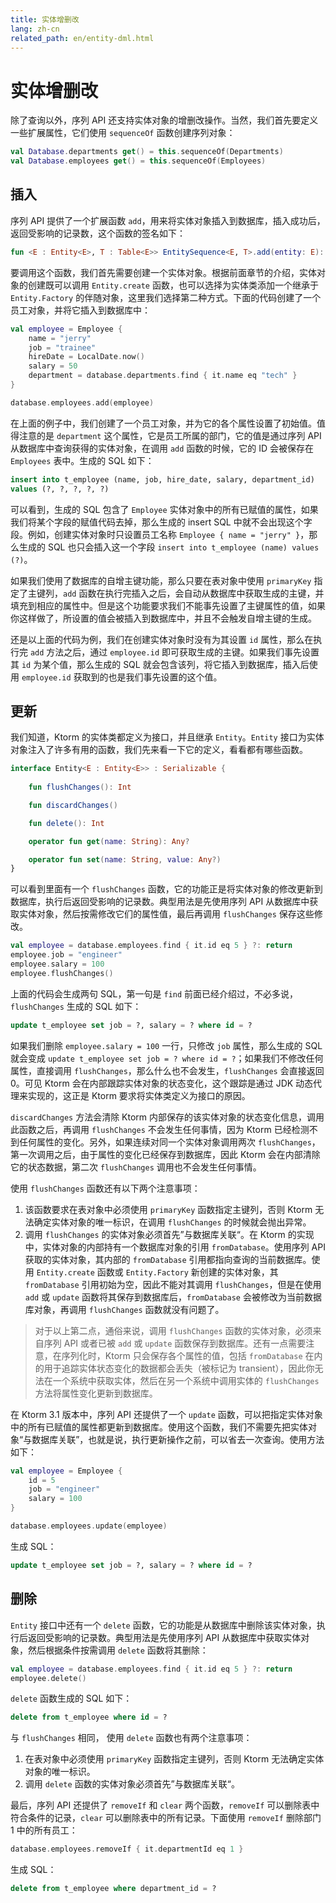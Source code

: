 ```yaml
---
title: 实体增删改
lang: zh-cn
related_path: en/entity-dml.html
---
```


# 实体增删改

除了查询以外，序列 API 还支持实体对象的增删改操作。当然，我们首先要定义一些扩展属性，它们使用 `sequenceOf` 函数创建序列对象：

```kotlin
val Database.departments get() = this.sequenceOf(Departments)
val Database.employees get() = this.sequenceOf(Employees)
```

## 插入

序列 API 提供了一个扩展函数 `add`，用来将实体对象插入到数据库，插入成功后，返回受影响的记录数，这个函数的签名如下：

```kotlin
fun <E : Entity<E>, T : Table<E>> EntitySequence<E, T>.add(entity: E): Int
```

要调用这个函数，我们首先需要创建一个实体对象。根据前面章节的介绍，实体对象的创建既可以调用 `Entity.create` 函数，也可以选择为实体类添加一个继承于 `Entity.Factory` 的伴随对象，这里我们选择第二种方式。下面的代码创建了一个员工对象，并将它插入到数据库中：

```kotlin
val employee = Employee {
    name = "jerry"
    job = "trainee"
    hireDate = LocalDate.now()
    salary = 50
    department = database.departments.find { it.name eq "tech" }
}

database.employees.add(employee)
```

在上面的例子中，我们创建了一个员工对象，并为它的各个属性设置了初始值。值得注意的是 `department` 这个属性，它是员工所属的部门，它的值是通过序列 API 从数据库中查询获得的实体对象，在调用 `add` 函数的时候，它的 ID 会被保存在 `Employees` 表中。生成的 SQL 如下：

````sql
insert into t_employee (name, job, hire_date, salary, department_id) 
values (?, ?, ?, ?, ?) 
````

可以看到，生成的 SQL 包含了 `Employee` 实体对象中的所有已赋值的属性，如果我们将某个字段的赋值代码去掉，那么生成的 insert SQL 中就不会出现这个字段。例如，创建实体对象时只设置员工名称 `Employee { name = "jerry" }`，那么生成的 SQL 也只会插入这一个字段 `insert into t_employee (name) values (?)`。

如果我们使用了数据库的自增主键功能，那么只要在表对象中使用 `primaryKey` 指定了主键列，`add` 函数在执行完插入之后，会自动从数据库中获取生成的主键，并填充到相应的属性中。但是这个功能要求我们不能事先设置了主键属性的值，如果你这样做了，所设置的值会被插入到数据库中，并且不会触发自增主键的生成。

还是以上面的代码为例，我们在创建实体对象时没有为其设置 `id` 属性，那么在执行完 `add` 方法之后，通过 `employee.id` 即可获取生成的主键。如果我们事先设置其 `id` 为某个值，那么生成的 SQL 就会包含该列，将它插入到数据库，插入后使用 `employee.id` 获取到的也是我们事先设置的这个值。

## 更新

我们知道，Ktorm 的实体类都定义为接口，并且继承 `Entity`。`Entity` 接口为实体对象注入了许多有用的函数，我们先来看一下它的定义，看看都有哪些函数。

```kotlin
interface Entity<E : Entity<E>> : Serializable {
    
    fun flushChanges(): Int

    fun discardChanges()

    fun delete(): Int

    operator fun get(name: String): Any?

    operator fun set(name: String, value: Any?)
}
```

可以看到里面有一个 `flushChanges` 函数，它的功能正是将实体对象的修改更新到数据库，执行后返回受影响的记录数。典型用法是先使用序列 API 从数据库中获取实体对象，然后按需修改它们的属性值，最后再调用 `flushChanges` 保存这些修改。

```kotlin
val employee = database.employees.find { it.id eq 5 } ?: return
employee.job = "engineer"
employee.salary = 100
employee.flushChanges()
```

上面的代码会生成两句 SQL，第一句是 `find` 前面已经介绍过，不必多说，`flushChanges` 生成的 SQL 如下：

````sql
update t_employee set job = ?, salary = ? where id = ? 
````

如果我们删除 `employee.salary = 100` 一行，只修改 `job` 属性，那么生成的 SQL 就会变成 `update t_employee set job = ? where id = ?`；如果我们不修改任何属性，直接调用 `flushChanges`，那么什么也不会发生，`flushChanges` 会直接返回 0。可见 Ktorm 会在内部跟踪实体对象的状态变化，这个跟踪是通过 JDK 动态代理来实现的，这正是 Ktorm 要求将实体类定义为接口的原因。

`discardChanges` 方法会清除 Ktorm 内部保存的该实体对象的状态变化信息，调用此函数之后，再调用 `flushChanges` 不会发生任何事情，因为 Ktorm 已经检测不到任何属性的变化。另外，如果连续对同一个实体对象调用两次 `flushChanges`，第一次调用之后，由于属性的变化已经保存到数据库，因此 Ktorm 会在内部清除它的状态数据，第二次 `flushChanges` 调用也不会发生任何事情。

使用 `flushChanges` 函数还有以下两个注意事项：

1. 该函数要求在表对象中必须使用 `primaryKey` 函数指定主键列，否则 Ktorm 无法确定实体对象的唯一标识，在调用 `flushChanges` 的时候就会抛出异常。
2. 调用 `flushChanges` 的实体对象必须首先”与数据库关联“。在 Ktorm 的实现中，实体对象的内部持有一个数据库对象的引用 `fromDatabase`。使用序列 API 获取的实体对象，其内部的 `fromDatabase` 引用都指向查询的当前数据库。使用 `Entity.create` 函数或 `Entity.Factory` 新创建的实体对象，其 `fromDatabase` 引用初始为空，因此不能对其调用 `flushChanges`，但是在使用 `add` 或 `update` 函数将其保存到数据库后，`fromDatabase` 会被修改为当前数据库对象，再调用 `flushChanges` 函数就没有问题了。

> 对于以上第二点，通俗来说，调用 `flushChanges` 函数的实体对象，必须来自序列 API 或者已被 `add` 或 `update` 函数保存到数据库。还有一点需要注意，在序列化时，Ktorm 只会保存各个属性的值，包括 `fromDatabase` 在内的用于追踪实体状态变化的数据都会丢失（被标记为 transient），因此你无法在一个系统中获取实体，然后在另一个系统中调用实体的 `flushChanges` 方法将属性变化更新到数据库。

在 Ktorm 3.1 版本中，序列 API 还提供了一个 `update` 函数，可以把指定实体对象中的所有已赋值的属性都更新到数据库。使用这个函数，我们不需要先把实体对象“与数据库关联”，也就是说，执行更新操作之前，可以省去一次查询。使用方法如下：

```kotlin
val employee = Employee {
    id = 5
    job = "engineer"
    salary = 100
}

database.employees.update(employee)
```

生成 SQL：

```sql
update t_employee set job = ?, salary = ? where id = ? 
```

## 删除

`Entity` 接口中还有一个 `delete` 函数，它的功能是从数据库中删除该实体对象，执行后返回受影响的记录数。典型用法是先使用序列 API 从数据库中获取实体对象，然后根据条件按需调用 `delete` 函数将其删除：

````kotlin
val employee = database.employees.find { it.id eq 5 } ?: return
employee.delete()
````

`delete` 函数生成的 SQL 如下：

````sql
delete from t_employee where id = ? 
````

与 `flushChanges` 相同， 使用 `delete` 函数也有两个注意事项：

1. 在表对象中必须使用 `primaryKey` 函数指定主键列，否则 Ktorm 无法确定实体对象的唯一标识。
2. 调用 `delete` 函数的实体对象必须首先”与数据库关联“。

最后，序列 API 还提供了 `removeIf` 和 `clear` 两个函数，`removeIf` 可以删除表中符合条件的记录，`clear` 可以删除表中的所有记录。下面使用 `removeIf` 删除部门 1 中的所有员工：

```kotlin
database.employees.removeIf { it.departmentId eq 1 }
```

生成 SQL：

```sql
delete from t_employee where department_id = ?
```

